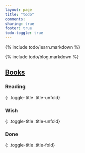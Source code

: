 ```yaml
---
layout: page
title: "todo"
comments:
sharing: true
footer: true
todo-toggle: true
---
```


{% include todo/learn.markdown %}

{% include todo/blog.markdown %}

## [Books](http://book.douban.com/people/63148093/)

### Reading
{: .toggle-title .title-unfold}

<div class="toggle-box">
<!-- <script type="text/javascript" src="http://www.douban.com/service/badge/63148093/?show=dolist&amp;n=12&amp;columns=6&amp;picsize=medium&amp;hidelogo=yes&amp;hideself=yes&amp;cat=book"></script> -->
</div>

### Wish
{: .toggle-title .title-unfold}

<div class="toggle-box">
<!--
<script type="text/javascript" src="http://www.douban.com/service/badge/63148093/?show=wishlist&amp;select=random&amp;n=12&amp;columns=6&amp;picsize=medium&amp;hidelogo=yes&amp;hideself=yes&amp;cat=book"></script> 
-->
</div>

### Done
{: .toggle-title .title-fold}
<div class="toggle-box">
<!--
<script type="text/javascript" src="http://www.douban.com/service/badge/63148093/?show=collection&amp;select=random&amp;n=12&amp;columns=6&amp;picsize=medium&amp;hidelogo=yes&amp;hideself=yes&amp;cat=book" ></script> 
-->
</div>

